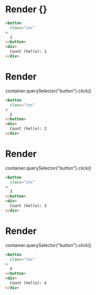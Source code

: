 # Render {}
```html
<button
  class="inc"
>
  1
</button>
<div>
  Count (hello): 1
</div>
```


# Render 
container.querySelector("button").click()

```html
<button
  class="inc"
>
  2
</button>
<div>
  Count (hello): 2
</div>
```


# Render 
container.querySelector("button").click()

```html
<button
  class="inc"
>
  3
</button>
<div>
  Count (hello): 3
</div>
```


# Render 
container.querySelector("button").click()

```html
<button
  class="inc"
>
  4
</button>
<div>
  Count (hello): 4
</div>
```